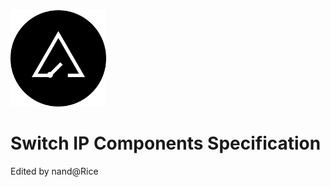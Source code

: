 <img src="Switch_Microcontroller_Spec_Preview.assets/switch_logo.svg" alt="switch_logo" style="zoom:15%;" />

# Switch IP Components Specification

Edited by nand@Rice

